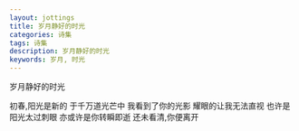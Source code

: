 ```yaml
---
layout: jottings
title: 岁月静好的时光
categories: 诗集
tags: 诗集
description: 岁月静好的时光
keywords: 岁月, 时光
---
```


岁月静好的时光

初春,阳光是新的
于千万道光芒中
我看到了你的光影
耀眼的让我无法直视
也许是阳光太过刺眼
亦或许是你转瞬即逝
还未看清,你便离开